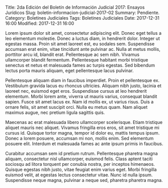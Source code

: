 Title: 2da Edición del Boletín de Información Judicial 2017: Ensayos Jurídicos
Slug: boletin-informacion-judicial-2017-02
Summary: Pendiente.
Category: Boletines Judiciales
Tags: Boletines Judiciales
Date: 2017-12-31 16:00
Modified: 2017-12-31 16:00


Lorem ipsum dolor sit amet, consectetur adipiscing elit. Donec eget tellus a leo elementum molestie. Donec a luctus diam, in hendrerit dolor. Integer ut egestas massa. Proin sit amet laoreet est, eu sodales sem. Suspendisse accumsan erat enim, vitae tincidunt ante pulvinar ac. Nulla at metus mollis, porttitor arcu id, blandit erat. Pellentesque ac sem nibh. Vivamus ullamcorper blandit fermentum. Pellentesque habitant morbi tristique senectus et netus et malesuada fames ac turpis egestas. Sed bibendum lectus porta mauris aliquam, eget pellentesque lacus pulvinar.

Pellentesque aliquam diam in faucibus imperdiet. Proin et pellentesque ex. Vestibulum gravida lacus eu rhoncus ultricies. Aliquam nibh justo, lacinia et laoreet nec, euismod eget eros. Suspendisse cursus at leo hendrerit elementum. Morbi lorem ante, viverra ut mauris varius, consequat blandit sapien. Fusce sit amet lacus ex. Nam id mollis ex, ut varius risus. Duis a ornare felis, sit amet suscipit orci. Nulla eu metus quam. Nam aliquet maximus augue, nec pretium ligula sagittis quis.

Maecenas ac erat malesuada libero ullamcorper scelerisque. Etiam tristique aliquet mauris nec aliquet. Vivamus fringilla eros eros, sit amet tristique mi cursus id. Quisque tortor magna, tempor id dolor eu, mattis tempus ipsum. Donec a lorem posuere, accumsan mi non, mollis enim. Sed elementum posuere elit. Interdum et malesuada fames ac ante ipsum primis in faucibus.

Curabitur accumsan sem id pretium rutrum. Pellentesque pharetra magna aliquam, consectetur nisl ullamcorper, euismod felis. Class aptent taciti sociosqu ad litora torquent per conubia nostra, per inceptos himenaeos. Quisque egestas nibh justo, vitae feugiat enim varius eget. Morbi fringilla euismod velit, at egestas lectus consectetur vitae. Nunc id nulla ipsum. Suspendisse neque magna, pulvinar a neque sed, pharetra pharetra magna.
